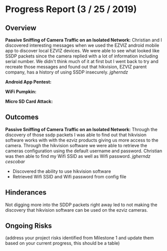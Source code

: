 # Progress Report (3 / 25 / 2019)
## Overview
**Passive Sniffing of Camera Traffic on an Isolated Network:** Christian and I discovered interesting messages when we used the EZVIZ android mobile app to discover local EZVIZ devices. We were able to see what looked like SSDP packets since the camera replied with a lot of information including serial number. We didn't think much of it at first but I went back to try and recreate those messages and found out that hikvision, EZVIZ parent company, has a history of using SSDP insecurely. _jgherndz_ 
  
**Android App Pentest:**
  
**WiFi Pumpkin:**
  
**Micro SD Card Attack:**
  
## Outcomes
**Passive Sniffing of Camera Traffic on an Isolated Network:** Through the discovery of those ssdp packets I was able to find out that hikvision software works with with the ezviz products giving us more access to the camera. Through the hikvision software we were able to retrieve the cameras configuration using the default username and password. Christian was then able to find my Wifi SSID as well as Wifi password. _jgherndz_ _cescobar_

* Discovered the ability to use hikvision software
* Retrieved Wifi SSID and Wifi password from config file

## Hinderances
Not digging more into the SDDP packets right away led to not making the discovery that hikvision software can be used on the ezviz cameras.

## Ongoing Risks
(address your project risks identified from Milestone 1 and update them based on your current progress, this should be a table)
